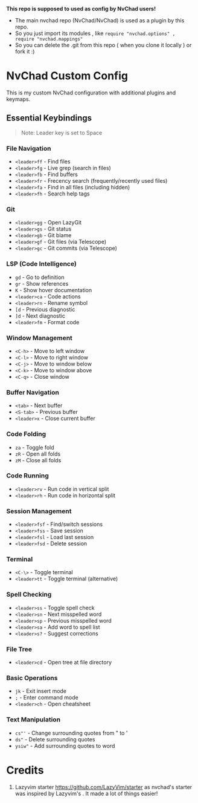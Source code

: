 **This repo is supposed to used as config by NvChad users!**

- The main nvchad repo (NvChad/NvChad) is used as a plugin by this repo.
- So you just import its modules , like `require "nvchad.options" , require "nvchad.mappings"`
- So you can delete the .git from this repo ( when you clone it locally ) or fork it :)

# NvChad Custom Config

This is my custom NvChad configuration with additional plugins and keymaps.

## Essential Keybindings

> Note: Leader key is set to Space

### File Navigation
- `<leader>ff` - Find files
- `<leader>fg` - Live grep (search in files)
- `<leader>fb` - Find buffers
- `<leader>fr` - Frecency search (frequently/recently used files)
- `<leader>fa` - Find in all files (including hidden)
- `<leader>fh` - Search help tags

### Git
- `<leader>gg` - Open LazyGit
- `<leader>gs` - Git status
- `<leader>gb` - Git blame
- `<leader>gf` - Git files (via Telescope)
- `<leader>gc` - Git commits (via Telescope)

### LSP (Code Intelligence)
- `gd` - Go to definition
- `gr` - Show references
- `K` - Show hover documentation
- `<leader>ca` - Code actions
- `<leader>rn` - Rename symbol
- `[d` - Previous diagnostic
- `]d` - Next diagnostic
- `<leader>fm` - Format code

### Window Management
- `<C-h>` - Move to left window
- `<C-l>` - Move to right window
- `<C-j>` - Move to window below
- `<C-k>` - Move to window above
- `<C-q>` - Close window

### Buffer Navigation
- `<tab>` - Next buffer
- `<S-tab>` - Previous buffer
- `<leader>x` - Close current buffer

### Code Folding
- `za` - Toggle fold
- `zR` - Open all folds
- `zM` - Close all folds

### Code Running
- `<leader>rv` - Run code in vertical split
- `<leader>rh` - Run code in horizontal split

### Session Management
- `<leader>fsf` - Find/switch sessions
- `<leader>fss` - Save session
- `<leader>fsl` - Load last session
- `<leader>fsd` - Delete session

### Terminal
- `<C-\>` - Toggle terminal
- `<leader>tt` - Toggle terminal (alternative)

### Spell Checking
- `<leader>ss` - Toggle spell check
- `<leader>sn` - Next misspelled word
- `<leader>sp` - Previous misspelled word
- `<leader>sa` - Add word to spell list
- `<leader>s?` - Suggest corrections

### File Tree
- `<leader>cd` - Open tree at file directory

### Basic Operations
- `jk` - Exit insert mode
- `;` - Enter command mode
- `<leader>ch` - Open cheatsheet

### Text Manipulation
- `cs"'` - Change surrounding quotes from " to '
- `ds"` - Delete surrounding quotes
- `ysiw"` - Add surrounding quotes to word

# Credits

1) Lazyvim starter https://github.com/LazyVim/starter as nvchad's starter was inspired by Lazyvim's . It made a lot of things easier!
